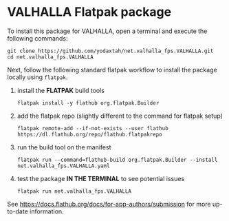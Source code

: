 # VALHALLA Flatpak package

To install this package for VALHALLA, open a terminal and execute the following commands:

```
git clone https://github.com/yodaxtah/net.valhalla_fps.VALHALLA.git
cd net.valhalla_fps.VALHALLA
```

Next, follow the following standard flatpak workflow to install the package locally using `flatpak`.

1. install the **FLATPAK** build tools 
   ```
   flatpak install -y flathub org.flatpak.Builder
   ```

1. add the flatpak repo (slightly different to the command for flatpak setup)
   ```
   flatpak remote-add --if-not-exists --user flathub https://dl.flathub.org/repo/flathub.flatpakrepo
   ```

1. run the build tool on the manifest
   ```
   flatpak run --command=flathub-build org.flatpak.Builder --install net.valhalla_fps.VALHALLA.yaml
   ```

1. test the package **IN THE TERMINAL** to see potential issues
   ```
   flatpak run net.valhalla_fps.VALHALLA
   ```

See https://docs.flathub.org/docs/for-app-authors/submission for more up-to-date information.
